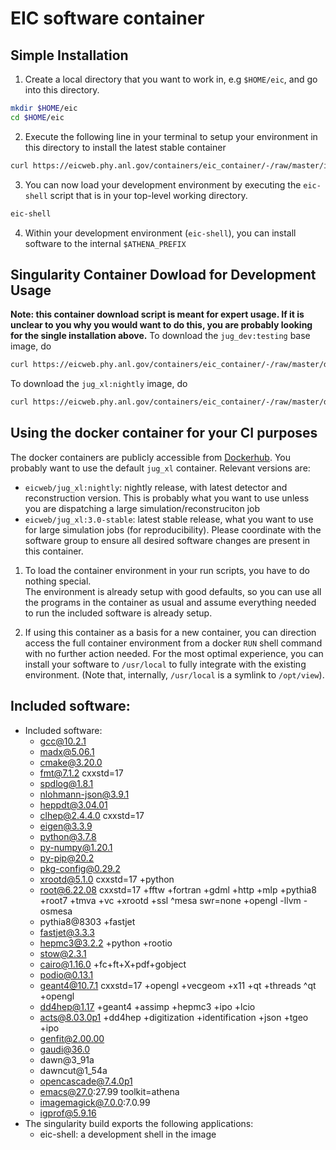 EIC software container
============================================

Simple Installation
------------
1. Create a local directory that you want to work in, e.g `$HOME/eic`, and go into this
   directory.
```bash
mkdir $HOME/eic
cd $HOME/eic
```

2. Execute the following line in your terminal to setup your environment in this directory
   to install the latest stable container
```bash
curl https://eicweb.phy.anl.gov/containers/eic_container/-/raw/master/install.sh | bash
```

3. You can now load your development environment by executing the `eic-shell` script that
   is in your top-level working directory.
```bash
eic-shell
```

4. Within your development environment (`eic-shell`), you can install software to the
   internal `$ATHENA_PREFIX`

Singularity Container Dowload for Development Usage
-------------
**Note: this container download script is meant for expert usage. If it is unclear to you
why you would want to do this, you are probably looking for the single installation
above.**
To download the `jug_dev:testing` base image, do
```bash
curl https://eicweb.phy.anl.gov/containers/eic_container/-/raw/master/download_dev.sh | bash
```
To download the `jug_xl:nightly` image, do
```bash
curl https://eicweb.phy.anl.gov/containers/eic_container/-/raw/master/download_dev.sh | bash -s -- -c jug_xl -v nightly
```

Using the docker container for your CI purposes
-----------------------------------------------

The docker containers are publicly accessible from
[Dockerhub](https://hub.docker.com/u/eicweb). You probably want to use the default
`jug_xl` container. Relevant versions are:
 - `eicweb/jug_xl:nightly`: nightly release, with latest detector and reconstruction
   version. This is probably what you want to use unless you are dispatching a large
   simulation/reconstruciton job
 - `eicweb/jug_xl:3.0-stable`: latest stable release, what you want to use for large
   simulation jobs (for reproducibility). Please coordinate with the software group to
   ensure all desired software changes are present in this container.

1. To load the container environment in your run scripts, you have to do nothing special.  
   The environment is already setup with good defaults, so you can use all the programs 
   in the container as usual and assume everything needed to run the included software 
   is already setup.  

2. If using this container as a basis for a new container, you can direction access 
   the full container environment from a docker `RUN` shell command with no further
   action needed. For the most optimal experience, you can install your software to
   `/usr/local` to fully integrate with the existing environment. (Note that, internally,
   `/usr/local` is a symlink to `/opt/view`).

Included software:
------------------
  - Included software:
    - gcc@10.2.1
    - madx@5.06.1
    - cmake@3.20.0
    - fmt@7.1.2 cxxstd=17
    - spdlog@1.8.1
    - nlohmann-json@3.9.1
    - heppdt@3.04.01
    - clhep@2.4.4.0 cxxstd=17
    - eigen@3.3.9
    - python@3.7.8
    - py-numpy@1.20.1
    - py-pip@20.2
    - pkg-config@0.29.2
    - xrootd@5.1.0 cxxstd=17 +python
    - root@6.22.08 cxxstd=17 
          +fftw +fortran +gdml +http +mlp +pythia8 
          +root7 +tmva +vc +xrootd +ssl 
          ^mesa swr=none +opengl -llvm -osmesa
    - pythia8@8303 +fastjet
    - fastjet@3.3.3
    - hepmc3@3.2.2 +python +rootio 
    - stow@2.3.1
    - cairo@1.16.0 +fc+ft+X+pdf+gobject
    - podio@0.13.1
    - geant4@10.7.1 cxxstd=17 +opengl +vecgeom +x11 +qt +threads ^qt +opengl
    - dd4hep@1.17 +geant4 +assimp +hepmc3 +ipo +lcio
    - acts@8.03.0p1 +dd4hep +digitization +identification +json +tgeo +ipo
    - genfit@2.00.00
    - gaudi@36.0
    - dawn@3_91a
    - dawncut@1_54a
    - opencascade@7.4.0p1
    - emacs@27.0:27.99 toolkit=athena
    - imagemagick@7.0.0:7.0.99
    - igprof@5.9.16
  - The singularity build exports the following applications:
    - eic-shell: a development shell in the image
